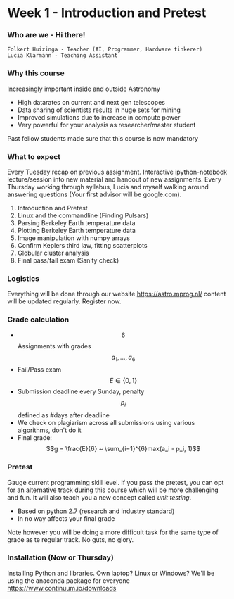 # Week 1 - Introduction and Pretest

### Who are we - Hi there!

    Folkert Huizinga - Teacher (AI, Programmer, Hardware tinkerer)
    Lucia Klarmann - Teaching Assistant

### Why this course
Increasingly important inside and outside Astronomy

* High datarates on current and next gen telescopes
* Data sharing of scientists results in huge sets for mining
* Improved simulations due to increase in compute power
* Very powerful for your analysis as researcher/master student

Past fellow students made sure that this course is now mandatory

### What to expect
Every Tuesday recap on previous assignment. Interactive ipython-notebook
lecture/session into new material and handout of new assignments. Every Thursday
working through syllabus, Lucia and myself walking around answering questions
(Your first advisor will be google.com).

  1. Introduction and Pretest
  2. Linux and the commandline (Finding Pulsars)
  3. Parsing Berkeley Earth temperature data
  4. Plotting Berkeley Earth temperature data
  5. Image manipulation with numpy arrays
  6. Confirm Keplers third law, fitting scatterplots
  7. Globular cluster analysis
  8. Final pass/fail exam (Sanity check)


### Logistics
Everything will be done through our website https://astro.mprog.nl/ content will
be updated regularly. Register now.

### Grade calculation
* $$6$$ Assignments with grades $$a_1, ..., a_6$$
* Fail/Pass exam $$E \in \{0, 1\}$$
* Submission deadline every Sunday, penalty $$p_i$$ defined as #days after
deadline
* We check on plagiarism across all submissions using various algorithms, don't
do it
* Final grade: $$g = \frac{E}{6} ~ \sum_{i=1}^{6}max(a_i - p_i, 1)$$

### Pretest
Gauge current programming skill level. If you pass the pretest, you can opt for
an alternative track during this course which will be more challenging and fun.
It will also teach you a new concept called *unit testing*.

 * Based on python 2.7 (research and industry standard)
 * In no way affects your final grade

Note however you will be doing a more difficult task for the same type of grade
as te regular track. No guts, no glory.


### Installation (Now or Thursday)
Installing Python and libraries. Own laptop? Linux or Windows? We'll be using
the anaconda package for everyone https://www.continuum.io/downloads
